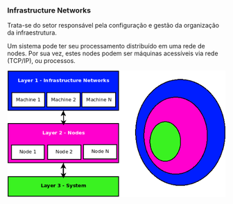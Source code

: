 ### Infrastructure Networks

Trata-se do setor responsável pela configuração e gestão da organização da infraestrutura. 

Um sistema pode ter seu processamento distribuído em uma rede de nodes. Por sua vez, estes nodes podem ser máquinas acessíveis via rede (TCP/IP), ou processos.

![](../0%20-%20extras/diagram/general-1.png)



